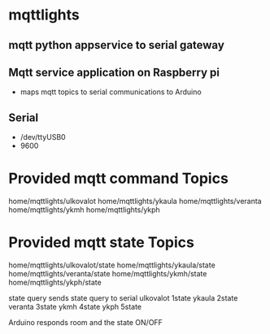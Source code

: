 # mqttlights
## mqtt python appservice to serial gateway

## Mqtt service application on Raspberry pi
- maps mqtt topics to serial communications to Arduino

## Serial
  - /dev/ttyUSB0
  - 9600

# Provided mqtt command Topics

home/mqttlights/ulkovalot
home/mqttlights/ykaula
home/mqttlights/veranta
home/mqttlights/ykmh
home/mqttlights/ykph

# Provided mqtt state Topics

home/mqttlights/ulkovalot/state
home/mqttlights/ykaula/state
home/mqttlights/veranta/state
home/mqttlights/ykmh/state
home/mqttlights/ykph/state

state query sends state query to serial 
ulkovalot   1state
ykaula      2state
veranta     3state
ykmh        4state
ykph        5state

Arduino responds room and the state ON/OFF




